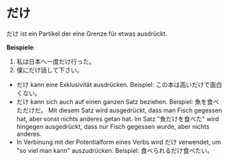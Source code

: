 # だけ

だけ ist ein Partikel der eine Grenze für etwas ausdrückt.

**Beispiele**:

1. 私は日本へ一度だけ行った。
2. 僕にだけ話して下さい。

- だけ kann eine Exklusivität ausdrücken. Beispiel: この本は高いだけで面白くない。
- だけ kann sich auch auf einen ganzen Satz beziehen. Beispiel: 魚を食べただけだ。 Mit diesem Satz wird ausgedrückt, dass man Fisch gegessen hat, aber sonst nichts anderes getan hat. Im Satz "魚だけを食べた" wird hingegen ausgedrückt, dass nur Fisch gegessen wurde, aber nichts anderes.
- In Verbinung mit der Potentialform eines Verbs wird だけ verwendet, um "so viel man kann" auszudrücken. Beispiel: 食べられるだけ食べたい。
